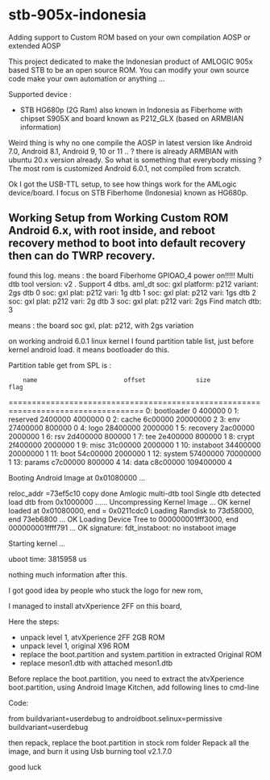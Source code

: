 # stb-905x-indonesia
Adding support to Custom ROM based on your own compilation AOSP or extended AOSP

This project dedicated to make the Indonesian product of AMLOGIC 905x based STB to be an open source ROM. You can modify your own source code make your own automation or anything ...

Supported device :

- STB HG680p (2G Ram) also known in Indonesia as Fiberhome with chipset S905X and board known as P212_GLX (based on ARMBIAN information)

Weird thing is why no one compile the AOSP in latest version like Android 7.0, Android 8.1, Android 9, 10 or 11 .. ?
there is already ARMBIAN with ubuntu 20.x version already. So what is something that everybody missing ? The most rom is customized Android 6.0.1, not compiled from scratch.

Ok I got the USB-TTL setup, to see how things work for the AMLogic device/board. I focus on STB Fiberhome  (Indonesia) known as HG680p.



## Working Setup from Working Custom ROM Android 6.x, with root inside, and reboot recovery method to boot into default recovery then can do TWRP recovery.

found this log. means : the board
Fiberhome GPIOAO_4 power on!!!!!      Multi dtb tool version: v2 .
      Support 4 dtbs.
        aml_dt soc: gxl platform: p212 variant: 2gs
        dtb 0 soc: gxl   plat: p212   vari: 1g
        dtb 1 soc: gxl   plat: p212   vari: 1gs
        dtb 2 soc: gxl   plat: p212   vari: 2g
        dtb 3 soc: gxl   plat: p212   vari: 2gs
      Find match dtb: 3

 means : the board soc gxl, plat: p212, with 2gs variation
 
 on working android 6.0.1 linux kernel I found partition table list, just before kernel android load. it means bootloader do this.
 
 Partition table get from SPL is :
 
        name                        offset              size              flag
===================================================================================
   0: bootloader                         0            400000                  0
   1: reserved                     2400000           4000000                  0
   2: cache                        6c00000          20000000                  2
   3: env                         27400000            800000                  0
   4: logo                        28400000           2000000                  1
   5: recovery                    2ac00000           2000000                  1
   6: rsv                         2d400000            800000                  1
   7: tee                         2e400000            800000                  1
   8: crypt                       2f400000           2000000                  1
   9: misc                        31c00000           2000000                  1
  10: instaboot                   34400000          20000000                  1
  11: boot                        54c00000           2000000                  1
  12: system                      57400000          70000000                  1
  13: params                      c7c00000            800000                  4
  14: data                        c8c00000         109400000                  4





Booting Android Image at 0x01080000 ...

reloc_addr =73ef5c10
copy done
      Amlogic multi-dtb tool
      Single dtb detected
load dtb from 0x1000000 ......
   Uncompressing Kernel Image ... OK
   kernel loaded at 0x01080000, end = 0x0211cdc0
   Loading Ramdisk to 73d58000, end 73eb6800 ... OK
   Loading Device Tree to 000000001fff3000, end 000000001ffff791 ... OK
signature:
fdt_instaboot: no instaboot image


Starting kernel ...

uboot time: 3815958 us



nothing much information after this.












I got good idea by people who stuck the logo for new rom,

I managed to install atvXperience 2FF on this board,

Here the steps:
- unpack level 1, atvXperience 2FF 2GB ROM
- unpack level 1, original X96 ROM
- replace the boot.partition and system.partition in extracted Original ROM
- replace meson1.dtb with attached meson1.dtb

Before replace the boot.partition, you need to extract the atvXperience boot.partition, using Android Image Kitchen,
add following lines to cmd-line

Code:

from 
buildvariant=userdebug
to
androidboot.selinux=permissive buildvariant=userdebug


then repack, replace the boot.partition in stock rom folder
Repack all the image, and burn it using Usb burning tool v2.1.7.0

good luck


